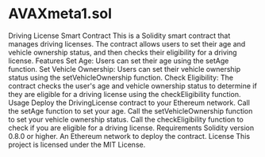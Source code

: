 # AVAXmeta1.sol
Driving License Smart Contract
This is a Solidity smart contract that manages driving licenses. The contract allows users to set their age and vehicle ownership status, and then checks their eligibility for a driving license.
Features
Set Age: Users can set their age using the setAge function.
Set Vehicle Ownership: Users can set their vehicle ownership status using the setVehicleOwnership function.
Check Eligibility: The contract checks the user's age and vehicle ownership status to determine if they are eligible for a driving license using the checkEligibility function.
Usage
Deploy the DrivingLicense contract to your Ethereum network.
Call the setAge function to set your age.
Call the setVehicleOwnership function to set your vehicle ownership status.
Call the checkEligibility function to check if you are eligible for a driving license.
Requirements
Solidity version 0.8.0 or higher.
An Ethereum network to deploy the contract.
License
This project is licensed under the MIT License. 
